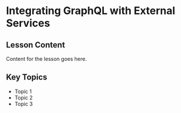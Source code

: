 # Integrating GraphQL with External Services

## Lesson Content
Content for the lesson goes here.

## Key Topics
- Topic 1
- Topic 2
- Topic 3
